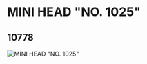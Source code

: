 # MINI HEAD "NO. 1025"
## 10778
![MINI HEAD "NO. 1025"](https://lc-www-live-s.legocdn.com/media/bricks/5/2/6006818.jpg)